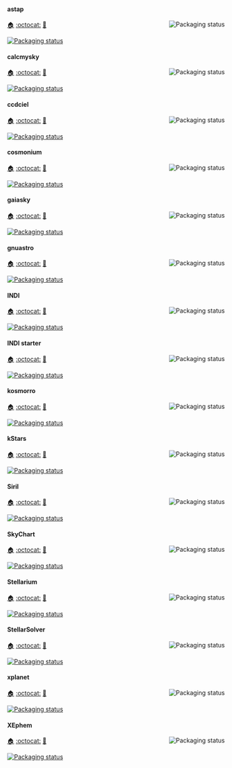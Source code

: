 #### astap
<a href="https://repology.org/project/astap/versions">
    <img src="https://repology.org/badge/vertical-allrepos/astap.svg?columns=3&header=astap&exclude_unsupported=1" alt="Packaging status" align="right">
</a>

[:house:](https://www.hnsky.org/astap.htm) [:octocat:](https://sourceforge.net/p/astap-program/code/ci/default/tree/) [:bookmark:](https://www.hnsky.org/history_astap.htm)

[![Packaging status](https://repology.org/badge/tiny-repos/astap.svg)](https://repology.org/project/astap/versions)
<br clear="right"/>

#### calcmysky
<a href="https://repology.org/project/calcmysky/versions">
    <img src="https://repology.org/badge/vertical-allrepos/calcmysky.svg?columns=3&header=calcmysky&exclude_unsupported=1" alt="Packaging status" align="right">
</a>

[:house:](https://github.com/10110111/CalcMySky) [:octocat:](https://github.com/10110111/CalcMySky) [:bookmark:](https://github.com/10110111/CalcMySky/releases)

[![Packaging status](https://repology.org/badge/tiny-repos/calcmysky.svg)](https://repology.org/project/calcmysky/versions)
<br clear="right"/>

#### ccdciel
<a href="https://repology.org/project/ccdciel/versions">
    <img src="https://repology.org/badge/vertical-allrepos/ccdciel.svg?columns=3&header=ccdciel&exclude_unsupported=1" alt="Packaging status" align="right">
</a>

[:house:](https://www.ap-i.net/ccdciel) [:octocat:](https://github.com/pchev/ccdciel) [:bookmark:](https://github.com/pchev/ccdciel/tags)

[![Packaging status](https://repology.org/badge/tiny-repos/ccdciel.svg)](https://repology.org/project/ccdciel/versions)
<br clear="right"/>

#### cosmonium
<a href="https://repology.org/project/cosmonium/versions">
    <img src="https://repology.org/badge/vertical-allrepos/cosmonium.svg?columns=3&header=cosmonium&exclude_unsupported=1" alt="Packaging status" align="right">
</a>

[:house:](https://github.com/cosmonium/cosmonium/wiki) [:octocat:](https://github.com/cosmonium/cosmonium) [:bookmark:](https://github.com/cosmonium/cosmonium/wiki/Changelog)

[![Packaging status](https://repology.org/badge/tiny-repos/cosmonium.svg)](https://repology.org/project/cosmonium/versions)
<br clear="right"/>

#### gaiasky
<a href="https://repology.org/project/gaiasky/versions">
    <img src="https://repology.org/badge/vertical-allrepos/gaiasky.svg?columns=3&header=gaiasky&exclude_unsupported=1" alt="Packaging status" align="right">
</a>

[:house:](https://zah.uni-heidelberg.de/gaia/outreach/gaiasky) [:octocat:](https://codeberg.org/gaiasky/gaiasky) [:bookmark:](https://gitlab.com/gaiasky/gaiasky/-/blob/master/CHANGELOG.md)

[![Packaging status](https://repology.org/badge/tiny-repos/gaiasky.svg)](https://repology.org/project/gaiasky/versions)
<br clear="right"/>

#### gnuastro
<a href="https://repology.org/project/gnuastro/versions">
    <img src="https://repology.org/badge/vertical-allrepos/gnuastro.svg?columns=3&header=gnuastro&exclude_unsupported=1" alt="Packaging status" align="right">
</a>

[:house:](https://www.gnu.org/software/gnuastro/) [:octocat:](https://git.savannah.gnu.org/cgit/gnuastro.git/tree/) [:bookmark:](https://git.savannah.gnu.org/cgit/gnuastro.git/tree/NEWS)

[![Packaging status](https://repology.org/badge/tiny-repos/gnuastro.svg)](https://repology.org/project/gnuastro/versions)
<br clear="right"/>

#### INDI
<a href="https://repology.org/project/indilib/versions">
    <img src="https://repology.org/badge/vertical-allrepos/indilib.svg?columns=3&header=INDI&exclude_unsupported=1" alt="Packaging status" align="right">
</a>

[:house:](https://www.indilib.org/) [:octocat:](https://github.com/indilib/indi) [:bookmark:](https://github.com/indilib/indi/blob/master/ChangeLog)

[![Packaging status](https://repology.org/badge/tiny-repos/indilib.svg)](https://repology.org/project/indilib/versions)
<br clear="right"/>

#### INDI starter
<a href="https://repology.org/project/indistarter/versions">
    <img src="https://repology.org/badge/vertical-allrepos/indistarter.svg?columns=3&header=indistarter&exclude_unsupported=1" alt="Packaging status" align="right">
</a>

[:house:](http://indistarter.sourceforge.net/) [:octocat:](https://github.com/pchev/indistarter) [:bookmark:](https://github.com/pchev/indistarter)

[![Packaging status](https://repology.org/badge/tiny-repos/indistarter.svg)](https://repology.org/project/indistarter/versions)
<br clear="right"/>


#### kosmorro
<a href="https://repology.org/project/kosmorro/versions">
    <img src="https://repology.org/badge/vertical-allrepos/kosmorro.svg?columns=3&header=darktable&exclude_unsupported=1" alt="Packaging status" align="right">
</a>

[:house:](https://kosmorro.space/) [:octocat:](https://github.com/Kosmorro/kosmorro) [:bookmark:](https://github.com/Kosmorro/kosmorro/blob/master/CHANGELOG.md)

[![Packaging status](https://repology.org/badge/tiny-repos/kosmorro.svg)](https://repology.org/project/kosmorro/versions)
<br clear="right"/>

#### kStars
<a href="https://repology.org/project/kstars/versions">
    <img src="https://repology.org/badge/vertical-allrepos/kstars.svg?columns=3&header=kStars&exclude_unsupported=1" alt="Packaging status" align="right">
</a>

[:house:](https://edu.kde.org/kstars) [:octocat:](https://invent.kde.org/education/kstars) [:bookmark:](https://invent.kde.org/education/kstars/-/blob/master/ChangeLog)

[![Packaging status](https://repology.org/badge/tiny-repos/kstars.svg)](https://repology.org/project/kstars/versions)
<br clear="right"/>

#### Siril
<a href="https://repology.org/project/siril/versions">
    <img src="https://repology.org/badge/vertical-allrepos/siril.svg?columns=3&header=Siril&exclude_unsupported=1" alt="Packaging status" align="right">
</a>

[:house:](https://siril.org/) [:octocat:](https://gitlab.com/free-astro/siril) [:bookmark:](https://gitlab.com/free-astro/siril/-/blob/master/ChangeLog)

[![Packaging status](https://repology.org/badge/tiny-repos/siril.svg)](https://repology.org/project/siril/versions)
<br clear="right"/>

#### SkyChart
<a href="https://repology.org/project/skychart/versions">
    <img src="https://repology.org/badge/vertical-allrepos/skychart.svg?columns=3&header=skychart&exclude_unsupported=1" alt="Packaging status" align="right">
</a>

[:house:](https://www.ap-i.net/skychart/) [:octocat:](https://github.com/pchev/skychart) [:bookmark:](http://www.ap-i.net/mantis/changelog_page.php)

[![Packaging status](https://repology.org/badge/tiny-repos/skychart.svg)](https://repology.org/project/skychart/versions)
<br clear="right"/>

#### Stellarium
<a href="https://repology.org/project/stellarium/versions">
    <img src="https://repology.org/badge/vertical-allrepos/stellarium.svg?columns=3&header=Stellarium&exclude_unsupported=1" alt="Packaging status" align="right">
</a>

[:house:](https://www.stellarium.org/) [:octocat:](https://github.com/Stellarium/stellarium/) [:bookmark:](https://github.com/Stellarium/stellarium/blob/master/ChangeLog)

[![Packaging status](https://repology.org/badge/tiny-repos/stellarium.svg)](https://repology.org/project/stellarium/versions)
<br clear="right"/>

#### StellarSolver
<a href="https://repology.org/project/stellarsolver/versions">
    <img src="https://repology.org/badge/vertical-allrepos/stellarsolver.svg?columns=3&header=StellarSolver&exclude_unsupported=1" alt="Packaging status" align="right">
</a>

[:house:](https://github.com/rlancaste/stellarsolver) [:octocat:](https://github.com/rlancaste/stellarsolver) [:bookmark:](https://github.com/rlancaste/stellarsolver/releases)

[![Packaging status](https://repology.org/badge/tiny-repos/stellarsolver.svg)](https://repology.org/project/stellarsolver/versions)
<br clear="right"/>

#### xplanet
<a href="https://repology.org/project/xplanet/versions">
    <img src="https://repology.org/badge/vertical-allrepos/xplanet.svg?columns=3&header=xplanet&exclude_unsupported=1" alt="Packaging status" align="right">
</a>

[:house:](https://xplanet.sourceforge.net/) [:octocat:](https://sourceforge.net/p/xplanet/code/HEAD/tree/trunk/) [:bookmark:](https://sourceforge.net/p/xplanet/activity/feed)

[![Packaging status](https://repology.org/badge/tiny-repos/xplanet.svg)](https://repology.org/project/xplanet/versions)
<br clear="right"/>

#### XEphem
<a href="https://repology.org/project/xephem/versions">
    <img src="https://repology.org/badge/vertical-allrepos/xephem.svg?columns=3&header=XEphem&exclude_unsupported=1" alt="Packaging status" align="right">
</a>

[:house:](https://xephem.github.io/XEphem/Site/xephem.html) [:octocat:](https://github.com/XEphem/XEphem) [:bookmark:](https://xephem.github.io/XEphem/Site/changes.html)

[![Packaging status](https://repology.org/badge/tiny-repos/xephem.svg)](https://repology.org/project/xephem/versions)
<br clear="right"/>


<!-- 
#### 
<a href="https://repology.org/project/darktable/versions">
    <img src="https://repology.org/badge/vertical-allrepos/darktable.svg?columns=3&header=darktable&exclude_unsupported=1" alt="Packaging status" align="right">
</a>

[:house:]() [:octocat:]() [:bookmark:]()

<br clear="right"/>
-->
